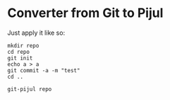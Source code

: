 # Converter from Git to Pijul

Just apply it like so:

```
mkdir repo
cd repo
git init
echo a > a
git commit -a -m "test"
cd ..

git-pijul repo
```
